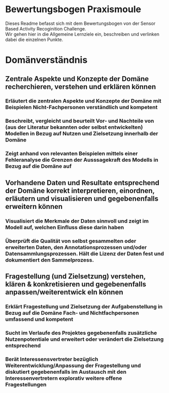 # Bewertungsbogen Praxismoule
Dieses Readme befasst sich mit dem Bewertungsbogen von der Sensor Based Activity Recoginition Challenge.   
Wir gehen hier in die Allgemeine Lernziele ein, beschreiben und verlinken dabei die einzelnen Punkte.

# Domänverständnis

## Zentrale Aspekte und Konzepte der Domäne recherchieren, verstehen und erklären können 

### Erläutert die zentralen Aspekte und Konzepte der Domäne mit Beispielen Nicht-Fachpersonen verständlich und kompetent 

### Beschreibt, vergleicht und beurteilt Vor- und Nachteile von (aus der Literatur bekannten oder selbst entwickelten) Modellen in Bezug auf Nutzen und Zielsetzung innerhalb der Domäne 

### Zeigt anhand von relevanten Beispielen mittels einer Fehleranalyse die Grenzen der Ausssagekraft des Modells in Bezug auf die Domäne auf 


## Vorhandene Daten und Resultate entsprechend der Domäne korrekt interpretieren, einordnen, erläutern und visualisieren und gegebenenfalls erweitern können


### Visualisiert die Merkmale der Daten sinnvoll und zeigt im Modell auf, welchen Einfluss diese darin haben 

### Überprüft die Qualität von selbst gesammelten oder erweiterten Daten, den Annotationsprozessen und/oder Datensammlungsprozessen. Hält die Lizenz der Daten fest und dokumentiert den Sammelprozess.


## Fragestellung (und Zielsetzung) verstehen, klären & konkretisieren und gegebenenfalls anpassen/weiterentwick eln können

### Erklärt Fragestellung und Zielsetzung der Aufgabenstellung in Bezug auf die Domäne Fach- und Nichtfachpersonen umfassend und kompetent 


### Sucht im Verlaufe des Projektes gegebenenfalls zusätzliche Nutzenpotentiale und erweitert oder verändert die Zielsetzung entsprechend 

### Berät Interessensvertreter bezüglich Weiterentwicklung/Anpassung der Fragestellung und diskutiert gegebenenfalls im Austausch mit den Interessenvertretern explorativ weitere offene Fragestellungen 
